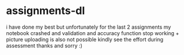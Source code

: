 # assignments-dl
i have done my  best but unfortunately for the last 2 assignments my notebook crashed and validation and accuracy function stop working + picture uploading is also not possible 
kindly see the effort during assessment thanks and sorry :)
